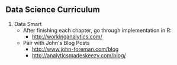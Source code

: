 ## Data Science Curriculum ##
 1. Data Smart
	 - After finishing each chapter, go through implementation in R:
		 - http://workinganalytics.com/
	 - Pair with John's Blog Posts
		 - http://www.john-foreman.com/blog
		 - http://analyticsmadeskeezy.com/blog/
	 
